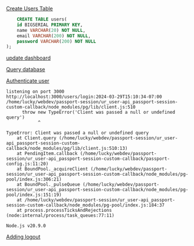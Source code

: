[Create Users Table ](https://www.youtube.com/watch?v=vxu1RrR0vbw&t=392s)
```sql
	CREATE TABLE users(
	id BIGSERIAL PRIMARY KEY,
	name VARCHAR(20) NOT NULL,
	email VARCHAR(200) NOT NULL,
	password VARCHAR(200) NOT NULL
);
```

[update dashboard](https://www.youtube.com/watch?v=vxu1RrR0vbw&t=1647s)

[Query database](https://www.youtube.com/watch?v=vxu1RrR0vbw&t=3084s)

[Authenticate user](https://www.youtube.com/watch?v=vxu1RrR0vbw&t=3985s)

```
listening on port 3000
http://localhost:3000/users/login:2024-03-29T15:10:34-07:00
/home/lucky/webdev/passport-session/ur_user-api_passport-session-custom-callback/node_modules/pg/lib/client.js:510
      throw new TypeError('Client was passed a null or undefined query')
            ^

TypeError: Client was passed a null or undefined query
    at Client.query (/home/lucky/webdev/passport-session/ur_user-api_passport-session-custom-callback/node_modules/pg/lib/client.js:510:13)
    at PendingItem.callback (/home/lucky/webdev/passport-session/ur_user-api_passport-session-custom-callback/passport-config.js:11:20)
    at BoundPool._acquireClient (/home/lucky/webdev/passport-session/ur_user-api_passport-session-custom-callback/node_modules/pg-pool/index.js:306:21)
    at BoundPool._pulseQueue (/home/lucky/webdev/passport-session/ur_user-api_passport-session-custom-callback/node_modules/pg-pool/index.js:151:19)
    at /home/lucky/webdev/passport-session/ur_user-api_passport-session-custom-callback/node_modules/pg-pool/index.js:184:37
    at process.processTicksAndRejections (node:internal/process/task_queues:77:11)

Node.js v20.9.0

```

[Adding logout](https://www.youtube.com/watch?v=vxu1RrR0vbw&t=4923s)
